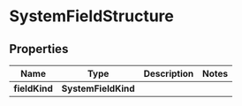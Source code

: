 

# SystemFieldStructure


## Properties

| Name | Type | Description | Notes |
|------------ | ------------- | ------------- | -------------|
|**fieldKind** | **SystemFieldKind** |  |  |



